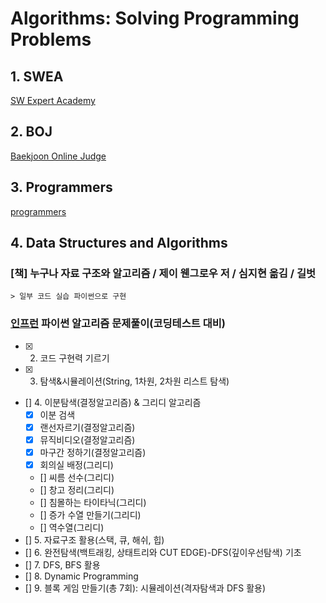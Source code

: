 # Algorithms: Solving Programming Problems

## 1. SWEA

[SW Expert Academy](https://swexpertacademy.com/main/code/problem/problemList.do)

## 2. BOJ

[Baekjoon Online Judge](https://www.acmicpc.net/)

## 3. Programmers

[programmers](https://programmers.co.kr/learn/challenges)

## 4. Data Structures and Algorithms

### [책] 누구나 자료 구조와 알고리즘 / 제이 웬그로우 저 / 심지현 옮김 / 길벗

    > 일부 코드 실습 파이썬으로 구현

### [인프런](https://www.inflearn.com/course/파이썬-알고리즘-문제풀이-코딩테스트/dashboard) 파이썬 알고리즘 문제풀이(코딩테스트 대비)

- [X] 2. 코드 구현력 기르기
- [X] 3. 탐색&시뮬레이션(String, 1차원, 2차원 리스트 탐색)
- [] 4. 이분탐색(결정알고리즘) & 그리디 알고리즘
    - [X] 이분 검색
    - [X] 랜선자르기(결정알고리즘)
    - [X] 뮤직비디오(결정알고리즘)
    - [X] 마구간 정하기(결정알고리즘)
    - [X] 회의실 배정(그리디)
    - [] 씨름 선수(그리디)
    - [] 창고 정리(그리디)
    - [] 침몰하는 타이타닉(그리디)
    - [] 증가 수열 만들기(그리디)
    - [] 역수열(그리디)
- [] 5. 자료구조 활용(스택, 큐, 해쉬, 힙)
- [] 6. 완전탐색(백트래킹, 상태트리와 CUT EDGE)-DFS(깊이우선탐색) 기초
- [] 7. DFS, BFS 활용
- [] 8. Dynamic Programming
- [] 9. 블록 게임 만들기(총 7회): 시뮬레이션(격자탐색과 DFS 활용)
